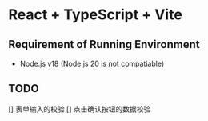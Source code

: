 # React + TypeScript + Vite

## Requirement of Running Environment
* Node.js v18 (Node.js 20 is not compatiable)


## TODO
[] 表单输入的校验
[] 点击确认按钮的数据校验